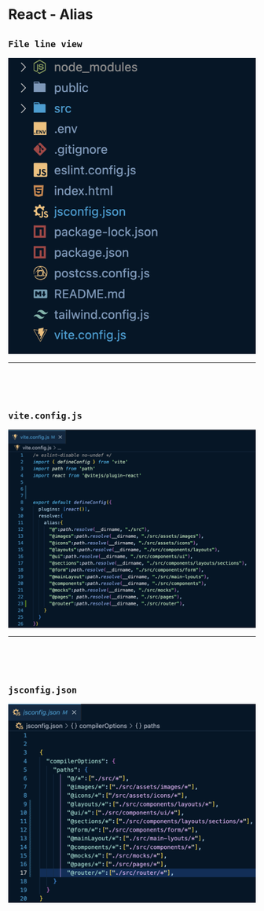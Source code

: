 # React -  Alias



## ``File line view ``

![alt text](./images/img1.png)

<hr>
<br><br><br>


## ``vite.config.js``

![alt text](./images/img2.png)

<hr>
<br><br><br>

##  `` jsconfig.json ``

![alt text](./images/img3.png)